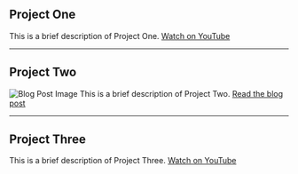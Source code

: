 ## Project One
This is a brief description of Project One.
[Watch on YouTube](https://www.)

---
## Project Two
![Blog Post Image](https://www.)
This is a brief description of Project Two.
[Read the blog post](https://www.)

---
## Project Three
This is a brief description of Project Three.
[Watch on YouTube](https://www.)
